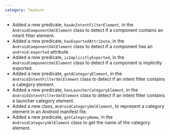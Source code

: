```yaml
---
category: feature
---
```

* Added a new predicate, `hasAnIntentFilterElement`, in the `AndroidComponentXmlElement` class to detect if a component contains an intent filter element.
* Added a new predicate, `hasExportedAttribute`, in the `AndroidComponentXmlElement` class to detect if a component has an `android:exported` attribute.
* Added a new predicate, `isImplicitlyExported`, in the `AndroidComponentXmlElement` class to detect if a component is implicitly exported.
* Added a new predicate, `getACategoryElement`, in the `AndroidIntentFilterXmlElement` class to detect if an intent filter contains a category element.
* Added a new predicate, `hasLauncherCategoryElement`, in the `AndroidIntentFilterXmlElement` class to detect if an intent filter contains a launcher category element.
* Added a new class, `AndroidCategoryXmlElement`, to represent a category element in an Android manifest file.
* Added a new predicate, `getCategoryName`, in the `AndroidCategoryXmlElement` class to get the name of the category element.
